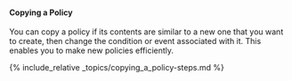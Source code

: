 #### Copying a Policy

You can copy a policy if its contents are similar to a new one that you want to create, then change the condition or event associated with it. This enables you to make new policies efficiently.

{% include_relative _topics/copying_a_policy-steps.md %}
